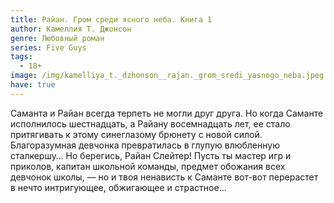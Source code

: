 ```yaml
---
title: Райан. Гром среди ясного неба. Книга 1
author: Камеллия Т. Джонсон
genre: Любовный роман
series: Five Guys
tags:
  - 18+
image: /img/kamelliya_t._dzhonson__rajan._grom_sredi_yasnogo_neba.jpeg
have: true
---
```

Саманта и Райан всегда терпеть не могли друг друга. Но когда Саманте исполнилось шестнадцать, а Райану восемнадцать лет, ее стало притягивать к этому синеглазому брюнету с новой силой. Благоразумная девчонка превратилась в глупую влюбленную сталкершу… Но берегись, Райан Слейтер! Пусть ты мастер игр и приколов, капитан школьной команды, предмет обожания всех девчонок школы, — но и твоя ненависть к Саманте вот-вот перерастет в нечто интригующее, обжигающее и страстное…
